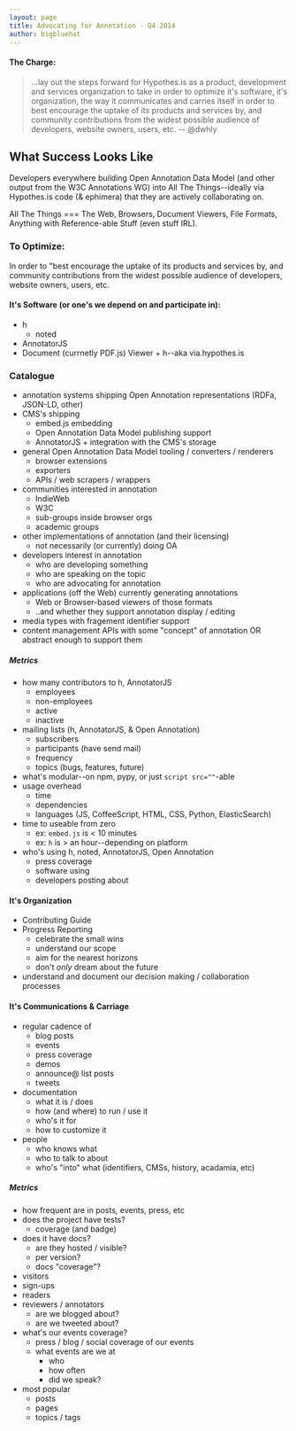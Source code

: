 ```yaml
---
layout: page
title: Advocating for Annotation - Q4 2014
author: bigbluehat
---
```


#### The Charge:
> ...lay out the steps forward for Hypothes.is as a product, development and services organization to take in order to optimize it's software, it's organization, the way it communicates and carries itself in order to best encourage the uptake of its products and services by, and community contributions from the widest possible audience of developers, website owners, users, etc.
> -- @dwhly

## What Success Looks Like
Developers everywhere building Open Annotation Data Model (and other output from the W3C Annotations WG) into All The Things--ideally via Hypothes.is code (& ephimera) that they are actively collaborating on.

All The Things === The Web, Browsers, Document Viewers, File Formats, Anything with Reference-able Stuff (even stuff IRL).

### To Optimize:
In order to "best encourage the uptake of its products and services by, and community contributions from the widest possible audience of developers, website owners, users, etc.

#### It's Software (or one's we depend on and participate in):
* h
  * noted
* AnnotatorJS
* Document (currnetly PDF.js) Viewer + h--aka via.hypothes.is

### Catalogue
* annotation systems shipping Open Annotation representations (RDFa, JSON-LD, other)
* CMS's shipping
  * embed.js embedding
  * Open Annotation Data Model publishing support
  * AnnotatorJS + integration with the CMS's storage
* general Open Annotation Data Model tooling / converters / renderers
  * browser extensions
  * exporters
  * APIs / web scrapers / wrappers
* communities interested in annotation
  * IndieWeb
  * W3C
  * sub-groups inside browser orgs
  * academic groups
* other implementations of annotation (and their licensing)
  * not necessarily (or currently) doing OA
* developers interest in annotation
  * who are developing something
  * who are speaking on the topic
  * who are advocating for annotation
* applications (off the Web) currently generating annotations
  * Web or Browser-based viewers of those formats
  * ..and whether they support annotation display / editing
* media types with fragement identifier support
* content management APIs with some "concept" of annotation OR abstract enough to support them

##### Metrics
* how many contributors to h, AnnotatorJS
  * employees
  * non-employees
  * active
  * inactive
* mailing lists (h, AnnotatorJS, & Open Annotation)
  * subscribers
  * participants (have send mail)
  * frequency
  * topics (bugs, features, future)
* what's modular--on npm, pypy, or just `script src=""`-able
* usage overhead
  * time
  * dependencies
  * languages (JS, CoffeeScript, HTML, CSS, Python, ElasticSearch)
* time to useable from zero
  * ex: `embed.js` is < 10 minutes
  * ex: `h` is > an hour--depending on platform
* who's using h, noted, AnnotatorJS, Open Annotation
  * press coverage
  * software using
  * developers posting about

#### It's Organization
* Contributing Guide
* Progress Reporting
  * celebrate the small wins
  * understand our scope
  * aim for the nearest horizons
  * don't *only* dream about the future
* understand and document our decision making / collaboration processes

#### It's Communications & Carriage
* regular cadence of
  * blog posts
  * events
  * press coverage
  * demos
  * announce@ list posts
  * tweets
* documentation
  * what it is / does
  * how (and where) to run / use it
  * who's it for
  * how to customize it
* people
  * who knows what
  * who to talk to about
  * who's "into" what (identifiers, CMSs, history, acadamia, etc)

##### Metrics
* how frequent are in posts, events, press, etc
* does the project have tests?
  * coverage (and badge)
* does it have docs?
  * are they hosted / visible?
  * per version?
  * docs "coverage"?
* visitors
* sign-ups
* readers
* reviewers / annotators
  * are we blogged about?
  * are we tweeted about?
* what's our events coverage?
  * press / blog / social coverage of our events
  * what events are we at
    * who
    * how often
    * did we speak?
* most popular
  * posts
  * pages
  * topics / tags
